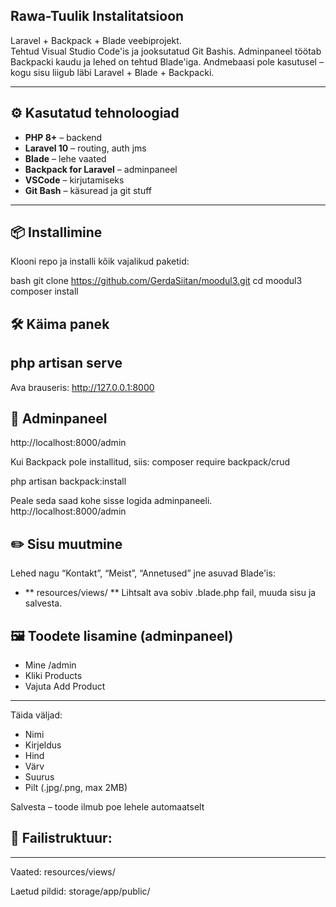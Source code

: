 ## Rawa-Tuulik Instalitatsioon

Laravel + Backpack + Blade veebiprojekt.  
Tehtud Visual Studio Code'is ja jooksutatud Git Bashis. Adminpaneel töötab Backpacki kaudu ja lehed on tehtud Blade'iga. Andmebaasi pole kasutusel – kogu sisu liigub läbi Laravel + Blade + Backpacki.

---

## ⚙️ Kasutatud tehnoloogiad

- **PHP 8+** – backend
- **Laravel 10** – routing, auth jms
- **Blade** – lehe vaated
- **Backpack for Laravel** – adminpaneel
- **VSCode** – kirjutamiseks
- **Git Bash** – käsuread ja git stuff

---

## 📦 Installimine

Klooni repo ja installi kõik vajalikud paketid:

bash
git clone https://github.com/GerdaSiitan/moodul3.git
cd moodul3
composer install

## 🛠 Käima panek

php artisan serve
-----
Ava brauseris:
http://127.0.0.1:8000

## 🎒 Adminpaneel

http://localhost:8000/admin

Kui Backpack pole installitud, siis:
composer require backpack/crud

php artisan backpack:install

Peale seda saad kohe sisse logida adminpaneeli.
http://localhost:8000/admin

## ✏️ Sisu muutmine
Lehed nagu “Kontakt”, “Meist”, “Annetused” jne asuvad Blade'is:
- ** resources/views/  ** 
Lihtsalt ava sobiv .blade.php fail, muuda sisu ja salvesta.

## 🖼 Toodete lisamine (adminpaneel)
- Mine /admin
- Kliki Products
- Vajuta Add Product
------
Täida väljad:
- Nimi
- Kirjeldus
- Hind
- Värv
- Suurus
- Pilt (.jpg/.png, max 2MB)

Salvesta – toode ilmub poe lehele automaatselt

## 📁 Failistruktuur:
-----
Vaated: resources/views/

Laetud pildid: storage/app/public/


